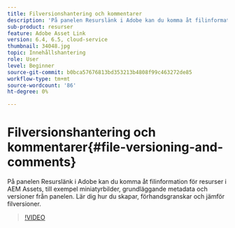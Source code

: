 ```yaml
---
title: Filversionshantering och kommentarer
description: 'På panelen Resurslänk i Adobe kan du komma åt filinformation för resurser i AEM Assets, till exempel miniatyrbilder, grundläggande metadata och versioner från panelen. Lär dig hur du skapar, förhandsgranskar och jämför filversioner.  '
sub-product: resurser
feature: Adobe Asset Link
version: 6.4, 6.5, cloud-service
thumbnail: 34048.jpg
topic: Innehållshantering
role: User
level: Beginner
source-git-commit: b0bca57676813bd353213b4808f99c463272de85
workflow-type: tm+mt
source-wordcount: '86'
ht-degree: 0%

---
```



# Filversionshantering och kommentarer{#file-versioning-and-comments}

På panelen Resurslänk i Adobe kan du komma åt filinformation för resurser i AEM Assets, till exempel miniatyrbilder, grundläggande metadata och versioner från panelen. Lär dig hur du skapar, förhandsgranskar och jämför filversioner.

>[!VIDEO](https://video.tv.adobe.com/v/34048/?quality=12)
